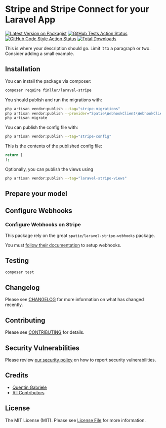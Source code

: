 # Stripe and Stripe Connect for your Laravel App

[![Latest Version on Packagist](https://img.shields.io/packagist/v/finller/laravel-stripe.svg?style=flat-square)](https://packagist.org/packages/finller/laravel-stripe)
[![GitHub Tests Action Status](https://img.shields.io/github/actions/workflow/status/finller/laravel-stripe/run-tests.yml?branch=main&label=tests&style=flat-square)](https://github.com/finller/laravel-stripe/actions?query=workflow%3Arun-tests+branch%3Amain)
[![GitHub Code Style Action Status](https://img.shields.io/github/actions/workflow/status/finller/laravel-stripe/fix-php-code-style-issues.yml?branch=main&label=code%20style&style=flat-square)](https://github.com/finller/laravel-stripe/actions?query=workflow%3A"Fix+PHP+code+style+issues"+branch%3Amain)
[![Total Downloads](https://img.shields.io/packagist/dt/finller/laravel-stripe.svg?style=flat-square)](https://packagist.org/packages/finller/laravel-stripe)

This is where your description should go. Limit it to a paragraph or two. Consider adding a small example.

## Installation

You can install the package via composer:

```bash
composer require finller/laravel-stripe
```

You should publish and run the migrations with:

```bash
php artisan vendor:publish --tag="stripe-migrations"
php artisan vendor:publish --provider="Spatie\WebhookClient\WebhookClientServiceProvider" --tag="webhook-client-migrations"
php artisan migrate
```

You can publish the config file with:

```bash
php artisan vendor:publish --tag="stripe-config"
```

This is the contents of the published config file:

```php
return [
];
```

Optionally, you can publish the views using

```bash
php artisan vendor:publish --tag="laravel-stripe-views"
```

## Prepare your model

## Configure Webhooks

### Configure Webhooks on Stripe

This package rely on the great `spatie/laravel-stripe-webhooks` package.

You must [follow their documentation](https://github.com/spatie/laravel-stripe-webhooks) to setup webhooks.

## Testing

```bash
composer test
```

## Changelog

Please see [CHANGELOG](CHANGELOG.md) for more information on what has changed recently.

## Contributing

Please see [CONTRIBUTING](CONTRIBUTING.md) for details.

## Security Vulnerabilities

Please review [our security policy](../../security/policy) on how to report security vulnerabilities.

## Credits

-   [Quentin Gabriele](https://github.com/QuentinGab)
-   [All Contributors](../../contributors)

## License

The MIT License (MIT). Please see [License File](LICENSE.md) for more information.
